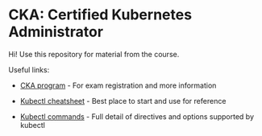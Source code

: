 # CKA: Certified Kubernetes Administrator

Hi! Use this repository for material from the course.

Useful links:

 - [CKA program](https://www.cncf.io/certification/cka/) - For exam
   registration and more information
   
 - [Kubectl cheatsheet](https://kubernetes.io/docs/reference/kubectl/cheatsheet/) - Best place to start and use for reference
 - [Kubectl commands](https://kubernetes.io/docs/reference/generated/kubectl/kubectl-commands) - Full detail of directives and options supported by kubectl
